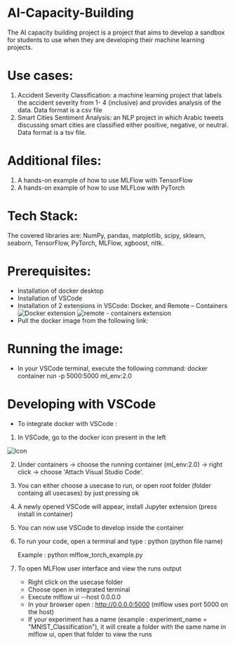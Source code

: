 # AI-Capacity-Building
The AI capacity building project is a project that aims to develop a sandbox for students to use when they are developing their machine learning projects.

# Use cases:
1.	Accident Severity Classification: a machine learning project that labels the accident severity from 1- 4 (inclusive) and provides analysis of the data. Data format is a csv file
2.	Smart Cities Sentiment Analysis: an NLP project in which Arabic tweets discussing smart cities are classified either positive, negative, or neutral. Data format is a tsv file.  
# Additional files:
1.	A hands-on example of how to use MLFlow with TensorFlow
2.	A hands-on example of how to use MLFLow with PyTorch

# Tech Stack:
The covered libraries are: NumPy, pandas, matplotlib, scipy, sklearn, seaborn, TensorFlow, PyTorch, MLFlow, xgboost, nltk.

# Prerequisites:
-	Installation of docker desktop 
-	Installation of VSCode
-	Installation of 2 extensions in VSCode: Docker, and Remote – Containers
![Docker extension](https://media.eos2git.cec.lab.emc.com/user/17974/files/0fc3c7aa-4c92-49a2-b658-d476c7a0dcf3)
![remote - containers extension](https://media.eos2git.cec.lab.emc.com/user/17974/files/20c48ff0-ed77-422e-a551-cf3ddba6628a)
-	Pull the docker image from the following link: 

# Running the image:
-	In your VSCode terminal, execute the following command: docker container run -p 5000:5000 ml_env:2.0

# Developing with VSCode 
-	To integrate docker with VSCode :
  1. In VSCode, go to the docker icon present in the left
  
  ![Icon](https://media.eos2git.cec.lab.emc.com/user/17974/files/2d0d9c0f-12ce-46cf-8525-f5f94b1ba7a8)
  
  2. Under containers -> choose the running container (ml_env:2.0) -> right click -> choose 'Attach    Visual Studio Code'.
  3. You can either choose a usecase to run, or open root folder (folder containg all usecases) by just pressing ok
  4. A newly opened VSCode will appear, install Jupyter extension (press install in container)
  5. You can now use VSCode to develop inside the container
  6. To run your code, open a terminal and type : python (python file name)

     Example : python mlflow_torch_example.py
  7. To open MLFlow user interface and view the runs output
     - Right click on the usecase folder
     - Choose open in integrated terminal 
     - Execute mlflow ui --host 0.0.0.0
     - In your browser open : http://0.0.0.0:5000  (mlflow uses port 5000 on the host)
     - If your experiment has a name (example : experiment_name = "MNIST_Classification"), it will create a folder with the same name in mlflow ui, open that folder to view the        runs




